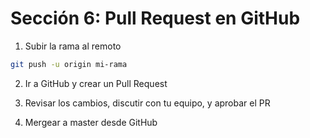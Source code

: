 # Sección 6: Pull Request en GitHub

1. Subir la rama al remoto
```bash
git push -u origin mi-rama
```

2. Ir a GitHub y crear un Pull Request

3. Revisar los cambios, discutir con tu equipo, y aprobar el PR

4. Mergear a master desde GitHub
